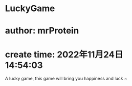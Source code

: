 # LuckyGame
# author: mrProtein
# create time: 2022年11月24日14:54:03

A lucky game, this game will bring you happiness and luck ~


